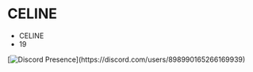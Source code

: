 <h1>CELINE</h1>

- CELINE
- 19

[![Discord Presence](https://lanyard-profile-readme.vercel.app/api/898990165266169939?theme=dark&bg=6f00ff&animated=false&hideDiscrim=true&borderRadius=30px&idleMessage=Chillin%20Just%20Chillin...)](https://discord.com/users/898990165266169939)
